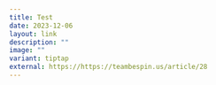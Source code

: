 ```yaml
---
title: Test
date: 2023-12-06
layout: link
description: ""
image: ""
variant: tiptap
external: https://https://teambespin.us/article/28
---
```

